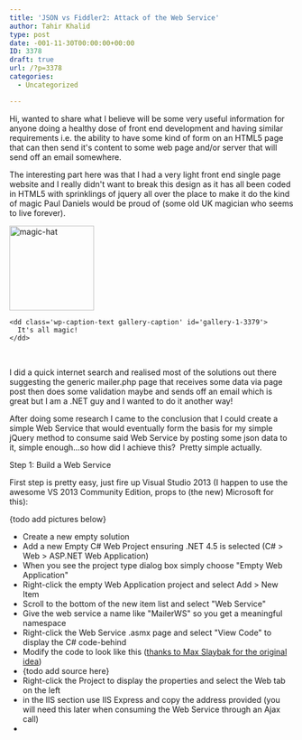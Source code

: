 ```yaml
---
title: 'JSON vs Fiddler2: Attack of the Web Service'
author: Tahir Khalid
type: post
date: -001-11-30T00:00:00+00:00
ID: 3378
draft: true
url: /?p=3378
categories:
  - Uncategorized

---
```

Hi, wanted to share what I believe will be some very useful information for anyone doing a healthy dose of front end development and having similar requirements i.e. the ability to have some kind of form on an HTML5 page that can then send it's content to some web page and/or server that will send off an email somewhere.

The interesting part here was that I had a very light front end single page website and I really didn't want to break this design as it has all been coded in HTML5 with sprinklings of jquery all over the place to make it do the kind of magic Paul Daniels would be proud of (some old UK magician who seems to live forever).

<div id='gallery-1' class='gallery galleryid-3378 gallery-columns-3 gallery-size-thumbnail'>
  <dl class='gallery-item'>
    <dt class='gallery-icon landscape'>
      <a href='/?attachment_id=3379'><img width="150" height="150" src="/wp-content/uploads/2015/05/Magic-hat-icon-150x150.png" class="attachment-thumbnail size-thumbnail" alt="magic-hat" aria-describedby="gallery-1-3379" srcset="/wp-content/uploads/2015/05/Magic-hat-icon-150x150.png 150w, /wp-content/uploads/2015/05/Magic-hat-icon-300x300.png 300w, /wp-content/uploads/2015/05/Magic-hat-icon.png 512w" sizes="(max-width: 150px) 100vw, 150px" /></a>
    </dt>
    
    <dd class='wp-caption-text gallery-caption' id='gallery-1-3379'>
      It's all magic!
    </dd>
  </dl>
  
  <br style='clear: both' />
</div>

I did a quick internet search and realised most of the solutions out there suggesting the generic mailer.php page that receives some data via page post then does some validation maybe and sends off an email which is great but I am a .NET guy and I wanted to do it another way!

After doing some research I came to the conclusion that I could create a simple Web Service that would eventually form the basis for my simple jQuery method to consume said Web Service by posting some json data to it, simple enough...so how did I achieve this?  Pretty simple actually.

Step 1: Build a Web Service

First step is pretty easy, just fire up Visual Studio 2013 (I happen to use the awesome VS 2013 Community Edition, props to (the new) Microsoft for this):

{todo add pictures below}

  * Create a new empty solution
  * Add a new Empty C# Web Project ensuring .NET 4.5 is selected (C# > Web > ASP.NET Web Application)
  * When you see the project type dialog box simply choose "Empty Web Application"
  * Right-click the empty Web Application project and select Add > New Item
  * Scroll to the bottom of the new item list and select "Web Service"
  * Give the web service a name like "MailerWS" so you get a meaningful namespace
  * Right-click the Web Service .asmx page and select "View Code" to display the C# code-behind
  * Modify the code to look like this (<a title="Thanks to Max Slaybak for the original idea" href="http://maxslabyak.com/c-sharp/using-jquery-to-send-email-with-web-services" target="_blank">thanks to Max Slaybak for the original idea</a>)
  * {todo add source here}
  * Right-click the Project to display the properties and select the Web tab on the left
  * in the IIS section use IIS Express and copy the address provided (you will need this later when consuming the Web Service through an Ajax call)
  *